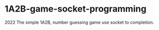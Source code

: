 # 1A2B-game-socket-programming
2022 The simple 1A2B, number guessing game use socket to completion.

[<script src="https://gist.github.com/XXXSIYU/9af89bf2d0c90add4a8bd871ba0344ea.js"></script>
](https://gist.github.com/XXXSIYU/9af89bf2d0c90add4a8bd871ba0344ea)
